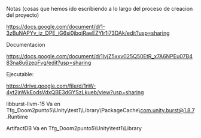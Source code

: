 Notas (cosas que hemos ido escribiendo a lo largo del proceso de creacion del proyecto)

https://docs.google.com/document/d/1-3zBuNAPYv_iz_DPE_iG6si0jbqiRaeEZYlr1i73DAk/edit?usp=sharing

Documentacion

https://docs.google.com/document/d/1lvjZ5xxv025Q50EtR_x7A6NPEu07B483na8u6zepFvg/edit?usp=sharing

Ejecutable:

https://drive.google.com/file/d/1nW-4yt2jnWkEodsVdxQBE3dGYSzLkueb/view?usp=sharing


libburst-llvm-15 
Va en Tfg_Doom2punto5\Unity\test1\Library\PackageCache\com.unity.burst@1.8.7\.Runtime

ArtifactDB
Va en Tfg_Doom2punto5\Unity\test1\Library
